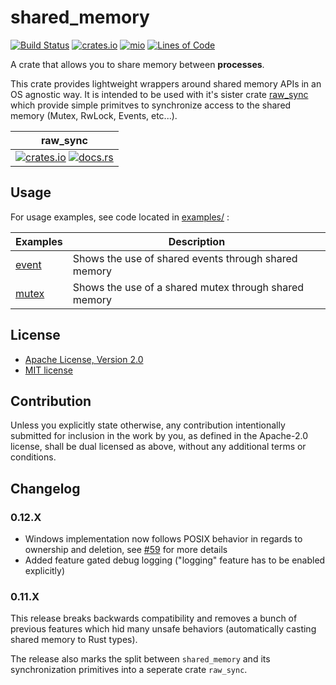 # shared_memory
[![Build Status](https://github.com/elast0ny/shared_memory-rs/workflows/build/badge.svg)](https://github.com/elast0ny/shared_memory-rs/actions?query=workflow%3Abuild)
[![crates.io](https://img.shields.io/crates/v/shared_memory.svg)](https://crates.io/crates/shared_memory)
[![mio](https://docs.rs/shared_memory/badge.svg)](https://docs.rs/shared_memory/)
[![Lines of Code](https://tokei.rs/b1/github/elast0ny/shared_memory-rs?category=code)](https://tokei.rs/b1/github/elast0ny/shared_memory-rs?category=code)

A crate that allows you to share memory between __processes__.

This crate provides lightweight wrappers around shared memory APIs in an OS agnostic way. It is intended to be used with it's sister crate [raw_sync](https://github.com/elast0ny/raw_sync-rs) which provide simple primitves to synchronize access to the shared memory (Mutex, RwLock, Events, etc...).

| raw_sync |
|----|
|[![crates.io](https://img.shields.io/crates/v/raw_sync.svg)](https://crates.io/crates/raw_sync) [![docs.rs](https://docs.rs/raw_sync/badge.svg)](https://docs.rs/raw_sync/)|

## Usage

For usage examples, see code located in [examples/](examples/) :

  | Examples | Description |
  |----------|-------------|
  |[event](examples/event.rs)| Shows the use of shared events through shared memory|
  |[mutex](examples/event.rs)| Shows the use of a shared mutex through shared memory|

## License

 * [Apache License, Version 2.0](http://www.apache.org/licenses/LICENSE-2.0)
 * [MIT license](http://opensource.org/licenses/MIT)

## Contribution

Unless you explicitly state otherwise, any contribution intentionally submitted
for inclusion in the work by you, as defined in the Apache-2.0 license, shall be
dual licensed as above, without any additional terms or conditions.


## Changelog

### __0.12.X__
- Windows implementation now follows POSIX behavior in regards to ownership and deletion, see [#59](https://github.com/elast0ny/shared_memory-rs/pull/59) for more details
- Added feature gated debug logging ("logging" feature has to be enabled explicitly)
### __0.11.X__
This release breaks backwards compatibility and removes a bunch of previous features which hid many unsafe behaviors (automatically casting shared memory to Rust types).

The release also marks the split between `shared_memory` and its synchronization primitives into a seperate crate `raw_sync`.

